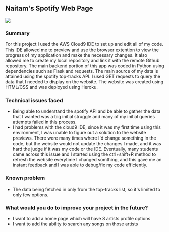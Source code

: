 <!DOCTYPE html>
<html>
    <body>
        <h2>Naitam's Spotify Web Page</h2>
        <img src="https://storage.googleapis.com/pr-newsroom-wp/1/2020/03/Header.png"/>
    </body>
</html>

### Summary
For this project I used the AWS Cloud9 IDE to set up and edit all of my code. This IDE allowed me to preview and use the browser extention to view the progress of my application and make the necessary changes. It also allowed me to create my local repository and link it with the remote Github repository. The main backend portion of this app was coded in Python using dependencies such as Flask and requests. The main source of my data is attained using the spotify top-tracks API. I used GET requests to query the data that I needed to display on the website. The website was created using HTML/CSS and was deployed using Heroku.

### Technical issues faced
+ Being able to understand the spotify API and be able to gather the data that I wanted was a big initial struggle and many of my initial queries attempts failed in this process.
+ I had problems with the cloud9 IDE, since it was my first time using this environment, I was unable to figure out a solution to the website previews. There were many times where I'd change something in the code, but the website would not update the changes I made, and it was hard the judge if it was my code or the IDE. Eventually, many students came across this issue and I started using the ctrl+shift+R method to refresh the website everytime I changed somthing, and this gave me an instant feedback and I was able to debug/fix my code efficiently.

### Known problem
+ The data being fetched in only from the top-tracks list, so it's limited to only few options.

### What would you do to improve your project in the future? 
+ I want to add a home page which will have 8 artists profile options
+ I want to add the ability to search any songs on those artists